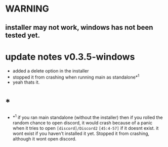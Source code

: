 # WARNING
## installer may not work, windows has not been tested yet.

# update notes v0.3.5-windows
* added a delete option in the installer
* stopped it from crashing when running main as standalone*<sup>1</sup>
* yeah thats it.



# *
* *<sup>1</sup> if you ran main standalone (without the installer) then if you rolled the random chance to open discord, it would crash because of a panic when it tries to open `[discord]/Discord2` `[45:4-57]` if it doesnt exist. 
it wont exist if you haven't installed it yet. Stopped it from crashing, although it wont open discord.